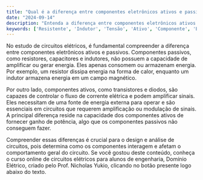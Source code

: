 ```yaml
---
title: "Qual é a diferença entre componentes eletrônicos ativos e passivos?"
date: "2024-09-14"
description: "Entenda a diferença entre componentes eletrônicos ativos e passivos no contexto de circuitos elétricos."
keywords: ['Resistente', 'Indutor', 'Tensão', 'Ativo', 'Componente', 'Eletrônico', 'linear']
---
```


No estudo de circuitos elétricos, é fundamental compreender a diferença entre componentes eletrônicos ativos e passivos. Componentes passivos, como resistores, capacitores e indutores, não possuem a capacidade de amplificar ou gerar energia. Eles apenas consomem ou armazenam energia. Por exemplo, um resistor dissipa energia na forma de calor, enquanto um indutor armazena energia em um campo magnético.

Por outro lado, componentes ativos, como transistores e diodos, são capazes de controlar o fluxo de corrente elétrica e podem amplificar sinais. Eles necessitam de uma fonte de energia externa para operar e são essenciais em circuitos que requerem amplificação ou modulação de sinais. A principal diferença reside na capacidade dos componentes ativos de fornecer ganho de potência, algo que os componentes passivos não conseguem fazer.

Compreender essas diferenças é crucial para o design e análise de circuitos, pois determina como os componentes interagem e afetam o comportamento geral do circuito. Se você gostou deste conteúdo, conheça o curso online de circuitos elétricos para alunos de engenharia, Domínio Elétrico, criado pelo Prof. Nicholas Yukio, clicando no botão presente logo abaixo do texto.
